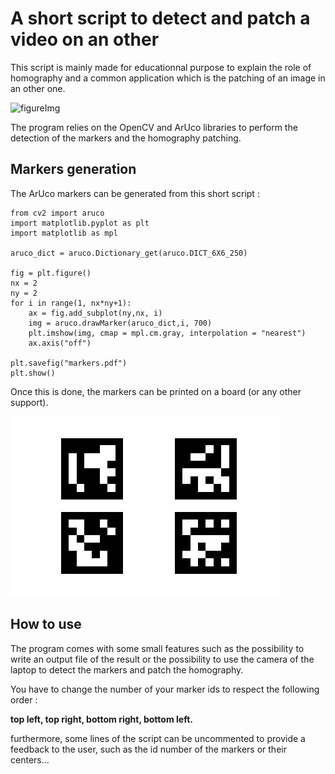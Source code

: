 # A short script to detect and patch a video on an other

This script is mainly made for educationnal purpose to explain the role of homography and a common application which is the patching of an image in an other one.

![figureImg](aruco_detect_fridge3.gif)

The program relies on the OpenCV and ArUco libraries to perform the detection of the markers and the homography patching.

## Markers generation

The ArUco markers can be generated from this short script :

```
from cv2 import aruco
import matplotlib.pyplot as plt
import matplotlib as mpl

aruco_dict = aruco.Dictionary_get(aruco.DICT_6X6_250)

fig = plt.figure()
nx = 2
ny = 2
for i in range(1, nx*ny+1):
    ax = fig.add_subplot(ny,nx, i)
    img = aruco.drawMarker(aruco_dict,i, 700)
    plt.imshow(img, cmap = mpl.cm.gray, interpolation = "nearest")
    ax.axis("off")

plt.savefig("markers.pdf")
plt.show()
```

Once this is done, the markers can be printed on a board (or any other support).

![markers](markers.png)

## How to use

The program comes with some small features such as the possibility to write an output file of the result or the possibility to use the camera of the laptop to detect the markers and patch the homography.

You have to change the number of your marker ids to respect the following order :

**top left, top right, bottom right, bottom left.**

furthermore, some lines of the script can be uncommented to provide a feedback to the user, such as the id number of the markers or their centers...

